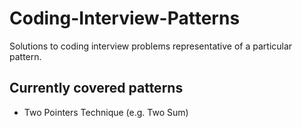 # Coding-Interview-Patterns
Solutions to coding interview problems representative of a particular pattern.

## Currently covered patterns
- Two Pointers Technique (e.g. Two Sum)
